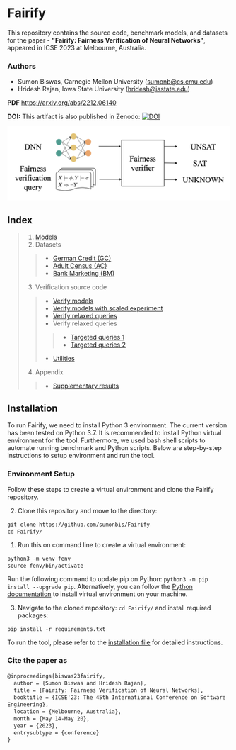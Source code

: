 # Fairify

This repository contains the source code, benchmark models, and datasets for the paper - **"Fairify: Fairness Verification of Neural Networks"**, appeared in ICSE 2023 at Melbourne, Australia.

### Authors
* Sumon Biswas, Carnegie Mellon University (sumonb@cs.cmu.edu)
* Hridesh Rajan, Iowa State University (hridesh@iastate.edu)

**PDF** https://arxiv.org/abs/2212.06140

**DOI:** This artifact is also published in Zenodo:
[![DOI](https://zenodo.org/badge/DOI/10.5281/zenodo.7578445.svg)](https://doi.org/10.5281/zenodo.7578445)

![The problem tackled by Fairify](/problem.jpg)

## Index
> 1. [Models](models/)
> 2. Datasets
  >> * [German Credit (GC)](data/german)
  >> * [Adult Census (AC)](data/adult)
  >> * [Bank Marketing (BM)](data/bank)
> 3. Verification source code
  >> * [Verify models](src/)
  >> * [Verify models with scaled experiment](stress/)
  >> * [Verify relaxed queries](relaxed/)
  >> * Verify relaxed queries
  >  >> * [Targeted queries 1](targeted/)
  >  >> * [Targeted queries 2](targeted2/)
  >> * [Utilities](utils/)
> 4. Appendix
  >> * [Supplementary results](/Appendix-Result.pdf)

## Installation

To run Fairify, we need to install Python 3 environment. The current version has been tested on Python 3.7. It is recommended to install Python virtual environment for the tool. Furthermore, we used bash shell scripts to automate running benchmark and Python scripts. Below are step-by-step instructions to setup environment and run the tool. 

### Environment Setup

Follow these steps to create a virtual environment and clone the Fairify repository.

2. Clone this repository and move to the directory:

```
git clone https://github.com/sumonbis/Fairify
cd Fairify/
``` 

1. Run this on command line to create a virtual environment:

```
python3 -m venv fenv
source fenv/bin/activate
```

Run the following command to update pip on Python: `python3 -m pip install --upgrade pip`. Alternatively, you can follow the [Python documentation](https://packaging.python.org/en/latest/guides/installing-using-pip-and-virtual-environments/) to install virtual environment on your machine. 

3. Navigate to the cloned repository: `cd Fairify/` and install required packages:

```
pip install -r requirements.txt
```

To run the tool, please refer to the [installation file](/INSTALL.md) for detailed instructions. 

### Cite the paper as
```
@inproceedings{biswas23fairify,
  author = {Sumon Biswas and Hridesh Rajan},
  title = {Fairify: Fairness Verification of Neural Networks},
  booktitle = {ICSE'23: The 45th International Conference on Software Engineering},
  location = {Melbourne, Australia},
  month = {May 14-May 20},
  year = {2023},
  entrysubtype = {conference}
}
```